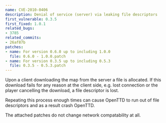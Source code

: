 ```yaml
---
name: CVE-2010-0406
description: Denial of service (server) via leaking file descriptors
first_vulnerable: 0.3.5
first_fixed: 1.0.1
related_bugs:
- 3785
related_commits:
- 26af87b
patches:
- name: For version 0.6.0 up to including 1.0.0
  file: 0.6.0 - 1.0.0.patch
- name: For version 0.3.5 up to including 0.5.3
  file: 0.3.5 - 0.5.3.patch
---
```


Upon a client downloading the map from the server a file is allocated. If this
download fails for any reason at the client side, e.g. lost connection or the
player cancelling the download, a file descriptor is lost.

Repeating this process enough times can cause OpenTTD to run out of file
descriptors and as a result crash OpenTTD.

The attached patches do not change network compatability at all.
